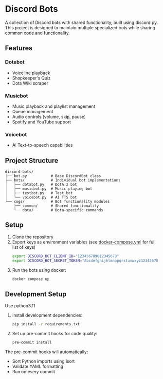 # Discord Bots

A collection of Discord bots with shared functionality, built using discord.py. This project is designed to maintain multiple specialized bots while sharing common code and functionality.

## Features

### Dotabot
- Voiceline playback
- Shopkeeper's Quiz
- Dota Wiki scraper

### Musicbot
- Music playback and playlist management
- Queue management
- Audio controls (volume, skip, pause)
- Spotify and YouTube support

### Voicebot
- AI Text-to-speech capabilities

## Project Structure

```
discord-bots/
├── bot.py           # Base DiscordBot class
├── bots/            # Individual bot implementations
│   ├── dotabot.py   # DotA 2 bot
│   ├── musicbot.py  # Music playing bot
│   ├── testbot.py   # Test bot
│   └── voicebot.py  # AI TTS bot
└── cogs/            # Bot functionality modules
    ├── common/      # Shared functionality
    └── dota/        # Dota-specific commands
```

## Setup

1. Clone the repository
2. Export keys as environment variables (see [docker-compose.yml](docker-compose.yml) for full list of keys)
   ```bash
   export DISCORD_BOT_CLIENT_ID="123456789012345678"
   export DISCORD_BOT_SECRET_TOKEN="Abcdefghijklmnopqrstuvwxyz1234567890abcdefghijklmnopqrstuvwxyz"
   ```
3. Run the bots using docker:
   ```bash
   docker compose up
   ```

## Development Setup

Use python3.11

1. Install development dependencies:
   ```bash
   pip install -r requirements.txt
   ```

2. Set up pre-commit hooks for code quality:
   ```bash
   pre-commit install
   ```

The pre-commit hooks will automatically:
- Sort Python imports using isort
- Validate YAML formatting
- Run on every commit
